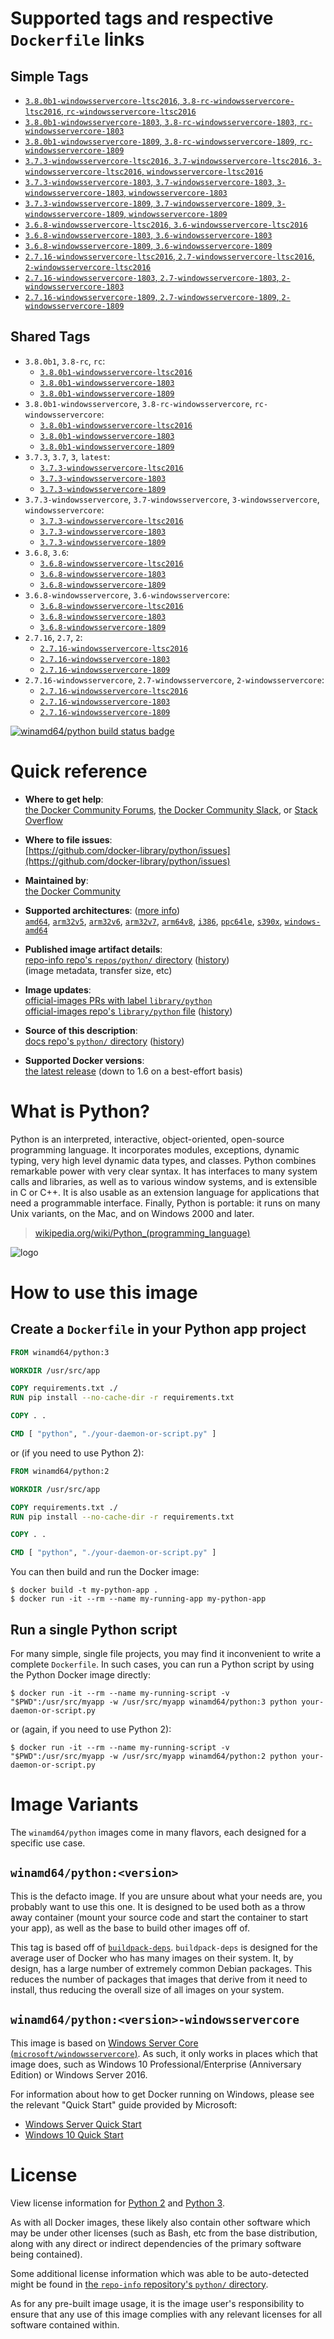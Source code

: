 <!--

********************************************************************************

WARNING:

    DO NOT EDIT "python/README.md"

    IT IS AUTO-GENERATED

    (from the other files in "python/" combined with a set of templates)

********************************************************************************

-->

# Supported tags and respective `Dockerfile` links

## Simple Tags

-	[`3.8.0b1-windowsservercore-ltsc2016`, `3.8-rc-windowsservercore-ltsc2016`, `rc-windowsservercore-ltsc2016`](https://github.com/docker-library/python/blob/4baab390a3ba83908b869277491c4ce2ca283373/3.8-rc/windows/windowsservercore-ltsc2016/Dockerfile)
-	[`3.8.0b1-windowsservercore-1803`, `3.8-rc-windowsservercore-1803`, `rc-windowsservercore-1803`](https://github.com/docker-library/python/blob/4baab390a3ba83908b869277491c4ce2ca283373/3.8-rc/windows/windowsservercore-1803/Dockerfile)
-	[`3.8.0b1-windowsservercore-1809`, `3.8-rc-windowsservercore-1809`, `rc-windowsservercore-1809`](https://github.com/docker-library/python/blob/4baab390a3ba83908b869277491c4ce2ca283373/3.8-rc/windows/windowsservercore-1809/Dockerfile)
-	[`3.7.3-windowsservercore-ltsc2016`, `3.7-windowsservercore-ltsc2016`, `3-windowsservercore-ltsc2016`, `windowsservercore-ltsc2016`](https://github.com/docker-library/python/blob/34c9df35e9a69e9f0edde88e861b543edb8bc07a/3.7/windows/windowsservercore-ltsc2016/Dockerfile)
-	[`3.7.3-windowsservercore-1803`, `3.7-windowsservercore-1803`, `3-windowsservercore-1803`, `windowsservercore-1803`](https://github.com/docker-library/python/blob/34c9df35e9a69e9f0edde88e861b543edb8bc07a/3.7/windows/windowsservercore-1803/Dockerfile)
-	[`3.7.3-windowsservercore-1809`, `3.7-windowsservercore-1809`, `3-windowsservercore-1809`, `windowsservercore-1809`](https://github.com/docker-library/python/blob/34c9df35e9a69e9f0edde88e861b543edb8bc07a/3.7/windows/windowsservercore-1809/Dockerfile)
-	[`3.6.8-windowsservercore-ltsc2016`, `3.6-windowsservercore-ltsc2016`](https://github.com/docker-library/python/blob/4df129649329186fb42c9c33215b41d82bc0e58e/3.6/windows/windowsservercore-ltsc2016/Dockerfile)
-	[`3.6.8-windowsservercore-1803`, `3.6-windowsservercore-1803`](https://github.com/docker-library/python/blob/4df129649329186fb42c9c33215b41d82bc0e58e/3.6/windows/windowsservercore-1803/Dockerfile)
-	[`3.6.8-windowsservercore-1809`, `3.6-windowsservercore-1809`](https://github.com/docker-library/python/blob/4df129649329186fb42c9c33215b41d82bc0e58e/3.6/windows/windowsservercore-1809/Dockerfile)
-	[`2.7.16-windowsservercore-ltsc2016`, `2.7-windowsservercore-ltsc2016`, `2-windowsservercore-ltsc2016`](https://github.com/docker-library/python/blob/00dfb8462f6b3fca152d46b20c0d3b70e8c7ff5b/2.7/windows/windowsservercore-ltsc2016/Dockerfile)
-	[`2.7.16-windowsservercore-1803`, `2.7-windowsservercore-1803`, `2-windowsservercore-1803`](https://github.com/docker-library/python/blob/00dfb8462f6b3fca152d46b20c0d3b70e8c7ff5b/2.7/windows/windowsservercore-1803/Dockerfile)
-	[`2.7.16-windowsservercore-1809`, `2.7-windowsservercore-1809`, `2-windowsservercore-1809`](https://github.com/docker-library/python/blob/00dfb8462f6b3fca152d46b20c0d3b70e8c7ff5b/2.7/windows/windowsservercore-1809/Dockerfile)

## Shared Tags

-	`3.8.0b1`, `3.8-rc`, `rc`:
	-	[`3.8.0b1-windowsservercore-ltsc2016`](https://github.com/docker-library/python/blob/4baab390a3ba83908b869277491c4ce2ca283373/3.8-rc/windows/windowsservercore-ltsc2016/Dockerfile)
	-	[`3.8.0b1-windowsservercore-1803`](https://github.com/docker-library/python/blob/4baab390a3ba83908b869277491c4ce2ca283373/3.8-rc/windows/windowsservercore-1803/Dockerfile)
	-	[`3.8.0b1-windowsservercore-1809`](https://github.com/docker-library/python/blob/4baab390a3ba83908b869277491c4ce2ca283373/3.8-rc/windows/windowsservercore-1809/Dockerfile)
-	`3.8.0b1-windowsservercore`, `3.8-rc-windowsservercore`, `rc-windowsservercore`:
	-	[`3.8.0b1-windowsservercore-ltsc2016`](https://github.com/docker-library/python/blob/4baab390a3ba83908b869277491c4ce2ca283373/3.8-rc/windows/windowsservercore-ltsc2016/Dockerfile)
	-	[`3.8.0b1-windowsservercore-1803`](https://github.com/docker-library/python/blob/4baab390a3ba83908b869277491c4ce2ca283373/3.8-rc/windows/windowsservercore-1803/Dockerfile)
	-	[`3.8.0b1-windowsservercore-1809`](https://github.com/docker-library/python/blob/4baab390a3ba83908b869277491c4ce2ca283373/3.8-rc/windows/windowsservercore-1809/Dockerfile)
-	`3.7.3`, `3.7`, `3`, `latest`:
	-	[`3.7.3-windowsservercore-ltsc2016`](https://github.com/docker-library/python/blob/34c9df35e9a69e9f0edde88e861b543edb8bc07a/3.7/windows/windowsservercore-ltsc2016/Dockerfile)
	-	[`3.7.3-windowsservercore-1803`](https://github.com/docker-library/python/blob/34c9df35e9a69e9f0edde88e861b543edb8bc07a/3.7/windows/windowsservercore-1803/Dockerfile)
	-	[`3.7.3-windowsservercore-1809`](https://github.com/docker-library/python/blob/34c9df35e9a69e9f0edde88e861b543edb8bc07a/3.7/windows/windowsservercore-1809/Dockerfile)
-	`3.7.3-windowsservercore`, `3.7-windowsservercore`, `3-windowsservercore`, `windowsservercore`:
	-	[`3.7.3-windowsservercore-ltsc2016`](https://github.com/docker-library/python/blob/34c9df35e9a69e9f0edde88e861b543edb8bc07a/3.7/windows/windowsservercore-ltsc2016/Dockerfile)
	-	[`3.7.3-windowsservercore-1803`](https://github.com/docker-library/python/blob/34c9df35e9a69e9f0edde88e861b543edb8bc07a/3.7/windows/windowsservercore-1803/Dockerfile)
	-	[`3.7.3-windowsservercore-1809`](https://github.com/docker-library/python/blob/34c9df35e9a69e9f0edde88e861b543edb8bc07a/3.7/windows/windowsservercore-1809/Dockerfile)
-	`3.6.8`, `3.6`:
	-	[`3.6.8-windowsservercore-ltsc2016`](https://github.com/docker-library/python/blob/4df129649329186fb42c9c33215b41d82bc0e58e/3.6/windows/windowsservercore-ltsc2016/Dockerfile)
	-	[`3.6.8-windowsservercore-1803`](https://github.com/docker-library/python/blob/4df129649329186fb42c9c33215b41d82bc0e58e/3.6/windows/windowsservercore-1803/Dockerfile)
	-	[`3.6.8-windowsservercore-1809`](https://github.com/docker-library/python/blob/4df129649329186fb42c9c33215b41d82bc0e58e/3.6/windows/windowsservercore-1809/Dockerfile)
-	`3.6.8-windowsservercore`, `3.6-windowsservercore`:
	-	[`3.6.8-windowsservercore-ltsc2016`](https://github.com/docker-library/python/blob/4df129649329186fb42c9c33215b41d82bc0e58e/3.6/windows/windowsservercore-ltsc2016/Dockerfile)
	-	[`3.6.8-windowsservercore-1803`](https://github.com/docker-library/python/blob/4df129649329186fb42c9c33215b41d82bc0e58e/3.6/windows/windowsservercore-1803/Dockerfile)
	-	[`3.6.8-windowsservercore-1809`](https://github.com/docker-library/python/blob/4df129649329186fb42c9c33215b41d82bc0e58e/3.6/windows/windowsservercore-1809/Dockerfile)
-	`2.7.16`, `2.7`, `2`:
	-	[`2.7.16-windowsservercore-ltsc2016`](https://github.com/docker-library/python/blob/00dfb8462f6b3fca152d46b20c0d3b70e8c7ff5b/2.7/windows/windowsservercore-ltsc2016/Dockerfile)
	-	[`2.7.16-windowsservercore-1803`](https://github.com/docker-library/python/blob/00dfb8462f6b3fca152d46b20c0d3b70e8c7ff5b/2.7/windows/windowsservercore-1803/Dockerfile)
	-	[`2.7.16-windowsservercore-1809`](https://github.com/docker-library/python/blob/00dfb8462f6b3fca152d46b20c0d3b70e8c7ff5b/2.7/windows/windowsservercore-1809/Dockerfile)
-	`2.7.16-windowsservercore`, `2.7-windowsservercore`, `2-windowsservercore`:
	-	[`2.7.16-windowsservercore-ltsc2016`](https://github.com/docker-library/python/blob/00dfb8462f6b3fca152d46b20c0d3b70e8c7ff5b/2.7/windows/windowsservercore-ltsc2016/Dockerfile)
	-	[`2.7.16-windowsservercore-1803`](https://github.com/docker-library/python/blob/00dfb8462f6b3fca152d46b20c0d3b70e8c7ff5b/2.7/windows/windowsservercore-1803/Dockerfile)
	-	[`2.7.16-windowsservercore-1809`](https://github.com/docker-library/python/blob/00dfb8462f6b3fca152d46b20c0d3b70e8c7ff5b/2.7/windows/windowsservercore-1809/Dockerfile)

[![winamd64/python build status badge](https://img.shields.io/jenkins/s/https/doi-janky.infosiftr.net/job/multiarch/job/windows-amd64/job/python.svg?label=winamd64/python%20%20build%20job)](https://doi-janky.infosiftr.net/job/multiarch/job/windows-amd64/job/python/)

# Quick reference

-	**Where to get help**:  
	[the Docker Community Forums](https://forums.docker.com/), [the Docker Community Slack](https://blog.docker.com/2016/11/introducing-docker-community-directory-docker-community-slack/), or [Stack Overflow](https://stackoverflow.com/search?tab=newest&q=docker)

-	**Where to file issues**:  
	[https://github.com/docker-library/python/issues](https://github.com/docker-library/python/issues)

-	**Maintained by**:  
	[the Docker Community](https://github.com/docker-library/python)

-	**Supported architectures**: ([more info](https://github.com/docker-library/official-images#architectures-other-than-amd64))  
	[`amd64`](https://hub.docker.com/r/amd64/python/), [`arm32v5`](https://hub.docker.com/r/arm32v5/python/), [`arm32v6`](https://hub.docker.com/r/arm32v6/python/), [`arm32v7`](https://hub.docker.com/r/arm32v7/python/), [`arm64v8`](https://hub.docker.com/r/arm64v8/python/), [`i386`](https://hub.docker.com/r/i386/python/), [`ppc64le`](https://hub.docker.com/r/ppc64le/python/), [`s390x`](https://hub.docker.com/r/s390x/python/), [`windows-amd64`](https://hub.docker.com/r/winamd64/python/)

-	**Published image artifact details**:  
	[repo-info repo's `repos/python/` directory](https://github.com/docker-library/repo-info/blob/master/repos/python) ([history](https://github.com/docker-library/repo-info/commits/master/repos/python))  
	(image metadata, transfer size, etc)

-	**Image updates**:  
	[official-images PRs with label `library/python`](https://github.com/docker-library/official-images/pulls?q=label%3Alibrary%2Fpython)  
	[official-images repo's `library/python` file](https://github.com/docker-library/official-images/blob/master/library/python) ([history](https://github.com/docker-library/official-images/commits/master/library/python))

-	**Source of this description**:  
	[docs repo's `python/` directory](https://github.com/docker-library/docs/tree/master/python) ([history](https://github.com/docker-library/docs/commits/master/python))

-	**Supported Docker versions**:  
	[the latest release](https://github.com/docker/docker-ce/releases/latest) (down to 1.6 on a best-effort basis)

# What is Python?

Python is an interpreted, interactive, object-oriented, open-source programming language. It incorporates modules, exceptions, dynamic typing, very high level dynamic data types, and classes. Python combines remarkable power with very clear syntax. It has interfaces to many system calls and libraries, as well as to various window systems, and is extensible in C or C++. It is also usable as an extension language for applications that need a programmable interface. Finally, Python is portable: it runs on many Unix variants, on the Mac, and on Windows 2000 and later.

> [wikipedia.org/wiki/Python_(programming_language)](https://en.wikipedia.org/wiki/Python_%28programming_language%29)

![logo](https://raw.githubusercontent.com/docker-library/docs/01c12653951b2fe592c1f93a13b4e289ada0e3a1/python/logo.png)

# How to use this image

## Create a `Dockerfile` in your Python app project

```dockerfile
FROM winamd64/python:3

WORKDIR /usr/src/app

COPY requirements.txt ./
RUN pip install --no-cache-dir -r requirements.txt

COPY . .

CMD [ "python", "./your-daemon-or-script.py" ]
```

or (if you need to use Python 2):

```dockerfile
FROM winamd64/python:2

WORKDIR /usr/src/app

COPY requirements.txt ./
RUN pip install --no-cache-dir -r requirements.txt

COPY . .

CMD [ "python", "./your-daemon-or-script.py" ]
```

You can then build and run the Docker image:

```console
$ docker build -t my-python-app .
$ docker run -it --rm --name my-running-app my-python-app
```

## Run a single Python script

For many simple, single file projects, you may find it inconvenient to write a complete `Dockerfile`. In such cases, you can run a Python script by using the Python Docker image directly:

```console
$ docker run -it --rm --name my-running-script -v "$PWD":/usr/src/myapp -w /usr/src/myapp winamd64/python:3 python your-daemon-or-script.py
```

or (again, if you need to use Python 2):

```console
$ docker run -it --rm --name my-running-script -v "$PWD":/usr/src/myapp -w /usr/src/myapp winamd64/python:2 python your-daemon-or-script.py
```

# Image Variants

The `winamd64/python` images come in many flavors, each designed for a specific use case.

## `winamd64/python:<version>`

This is the defacto image. If you are unsure about what your needs are, you probably want to use this one. It is designed to be used both as a throw away container (mount your source code and start the container to start your app), as well as the base to build other images off of.

This tag is based off of [`buildpack-deps`](https://hub.docker.com/_/buildpack-deps/). `buildpack-deps` is designed for the average user of Docker who has many images on their system. It, by design, has a large number of extremely common Debian packages. This reduces the number of packages that images that derive from it need to install, thus reducing the overall size of all images on your system.

## `winamd64/python:<version>-windowsservercore`

This image is based on [Windows Server Core (`microsoft/windowsservercore`)](https://hub.docker.com/r/microsoft/windowsservercore/). As such, it only works in places which that image does, such as Windows 10 Professional/Enterprise (Anniversary Edition) or Windows Server 2016.

For information about how to get Docker running on Windows, please see the relevant "Quick Start" guide provided by Microsoft:

-	[Windows Server Quick Start](https://msdn.microsoft.com/en-us/virtualization/windowscontainers/quick_start/quick_start_windows_server)
-	[Windows 10 Quick Start](https://msdn.microsoft.com/en-us/virtualization/windowscontainers/quick_start/quick_start_windows_10)

# License

View license information for [Python 2](https://docs.python.org/2/license.html) and [Python 3](https://docs.python.org/3/license.html).

As with all Docker images, these likely also contain other software which may be under other licenses (such as Bash, etc from the base distribution, along with any direct or indirect dependencies of the primary software being contained).

Some additional license information which was able to be auto-detected might be found in [the `repo-info` repository's `python/` directory](https://github.com/docker-library/repo-info/tree/master/repos/python).

As for any pre-built image usage, it is the image user's responsibility to ensure that any use of this image complies with any relevant licenses for all software contained within.
